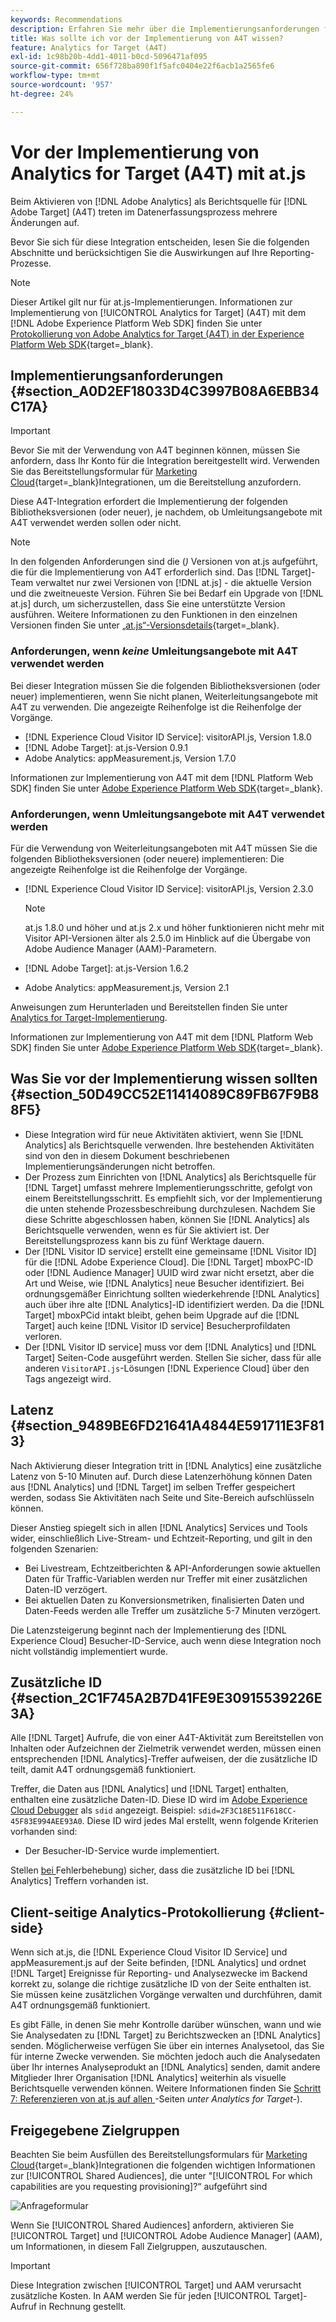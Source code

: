 ```yaml
---
keywords: Recommendations
description: Erfahren Sie mehr über die Implementierungsanforderungen für Analytics  [!DNL Target] A4T) und darüber, was Sie vor der Implementierung dieser Integration beachten sollten.
title: Was sollte ich vor der Implementierung von A4T wissen?
feature: Analytics for Target (A4T)
exl-id: 1c98b20b-4dd1-4011-b0cd-5096471af095
source-git-commit: 656f728ba890f1f5afc0404e22f6acb1a2565fe6
workflow-type: tm+mt
source-wordcount: '957'
ht-degree: 24%

---
```


# Vor der Implementierung von Analytics for Target (A4T) mit at.js

Beim Aktivieren von [!DNL Adobe Analytics] als Berichtsquelle für [!DNL Adobe Target] (A4T) treten im Datenerfassungsprozess mehrere Änderungen auf.

Bevor Sie sich für diese Integration entscheiden, lesen Sie die folgenden Abschnitte und berücksichtigen Sie die Auswirkungen auf Ihre Reporting-Prozesse.

>[!NOTE]
>
>Dieser Artikel gilt nur für at.js-Implementierungen. Informationen zur Implementierung von [!UICONTROL Analytics for Target] (A4T) mit dem [!DNL Adobe Experience Platform Web SDK] finden Sie unter [Protokollierung von Adobe Analytics for Target (A4T) in der Experience Platform Web SDK](https://experienceleague.adobe.com/docs/target-dev/developer/a4t/overview-a4t.html?lang=de){target=_blank}.

## Implementierungsanforderungen {#section_A0D2EF18033D4C3997B08A6EBB34C17A}

>[!IMPORTANT]
>
>Bevor Sie mit der Verwendung von A4T beginnen können, müssen Sie anfordern, dass Ihr Konto für die Integration bereitgestellt wird. Verwenden Sie das Bereitstellungsformular für [Marketing Cloud](https://survey.adobe.com/jfe/form/SV_ekBHTLSoP5Zki2y){target=_blank}Integrationen, um die Bereitstellung anzufordern.

Diese A4T-Integration erfordert die Implementierung der folgenden Bibliotheksversionen (oder neuer), je nachdem, ob Umleitungsangebote mit A4T verwendet werden sollen oder nicht.

>[!NOTE]
>
>In den folgenden Anforderungen sind die (*)* Versionen von at.js aufgeführt, die für die Implementierung von A4T erforderlich sind. Das [!DNL Target]-Team verwaltet nur zwei Versionen von [!DNL at.js] - die aktuelle Version und die zweitneueste Version. Führen Sie bei Bedarf ein Upgrade von [!DNL at.js] durch, um sicherzustellen, dass Sie eine unterstützte Version ausführen. Weitere Informationen zu den Funktionen in den einzelnen Versionen finden Sie unter [„at.js“-Versionsdetails](https://experienceleague.adobe.com/docs/target-dev/developer/client-side/at-js-implementation/target-atjs-versions.html?lang=de){target=_blank}.

### Anforderungen, wenn *keine* Umleitungsangebote mit A4T verwendet werden

Bei dieser Integration müssen Sie die folgenden Bibliotheksversionen (oder neuer) implementieren, wenn Sie nicht planen, Weiterleitungsangebote mit A4T zu verwenden. Die angezeigte Reihenfolge ist die Reihenfolge der Vorgänge.

* [!DNL Experience Cloud Visitor ID Service]: visitorAPI.js, Version 1.8.0
* [!DNL Adobe Target]: at.js-Version 0.9.1
* Adobe Analytics: appMeasurement.js, Version 1.7.0

Informationen zur Implementierung von A4T mit dem [!DNL Platform Web SDK] finden Sie unter [Adobe Experience Platform Web SDK](https://experienceleague.adobe.com/docs/target-dev/developer/client-side/aep-web-sdk.html?lang=de){target=_blank}.

### Anforderungen, wenn Umleitungsangebote mit A4T verwendet werden

Für die Verwendung von Weiterleitungsangeboten mit A4T müssen Sie die folgenden Bibliotheksversionen (oder neuere) implementieren: Die angezeigte Reihenfolge ist die Reihenfolge der Vorgänge.

* [!DNL Experience Cloud Visitor ID Service]: visitorAPI.js, Version 2.3.0

  >[!NOTE]
  >
  >at.js 1.8.0 und höher und at.js 2.x und höher funktionieren nicht mehr mit Visitor API-Versionen älter als 2.5.0 im Hinblick auf die Übergabe von Adobe Audience Manager (AAM)-Parametern.

* [!DNL Adobe Target]: at.js-Version 1.6.2

* Adobe Analytics: appMeasurement.js, Version 2.1

Anweisungen zum Herunterladen und Bereitstellen finden Sie unter [Analytics for Target-Implementierung](/help/main/c-integrating-target-with-mac/a4t/a4timplementation.md).

Informationen zur Implementierung von A4T mit dem [!DNL Platform Web SDK] finden Sie unter [Adobe Experience Platform Web SDK](https://experienceleague.adobe.com/docs/target-dev/developer/client-side/aep-web-sdk.html?lang=de){target=_blank}.

## Was Sie vor der Implementierung wissen sollten {#section_50D49CC52E11414089C89FB67F9B88F5}

* Diese Integration wird für neue Aktivitäten aktiviert, wenn Sie [!DNL Analytics] als Berichtsquelle verwenden. Ihre bestehenden Aktivitäten sind von den in diesem Dokument beschriebenen Implementierungsänderungen nicht betroffen.
* Der Prozess zum Einrichten von [!DNL Analytics] als Berichtsquelle für [!DNL Target] umfasst mehrere Implementierungsschritte, gefolgt von einem Bereitstellungsschritt. Es empfiehlt sich, vor der Implementierung die unten stehende Prozessbeschreibung durchzulesen. Nachdem Sie diese Schritte abgeschlossen haben, können Sie [!DNL Analytics] als Berichtsquelle verwenden, wenn es für Sie aktiviert ist. Der Bereitstellungsprozess kann bis zu fünf Werktage dauern.
* Der [!DNL Visitor ID service] erstellt eine gemeinsame [!DNL Visitor ID] für die [!DNL Adobe Experience Cloud]. Die [!DNL Target] mboxPC-ID oder [!DNL Audience Manager] UUID wird zwar nicht ersetzt, aber die Art und Weise, wie [!DNL Analytics] neue Besucher identifiziert. Bei ordnungsgemäßer Einrichtung sollten wiederkehrende [!DNL Analytics] auch über ihre alte [!DNL Analytics]-ID identifiziert werden. Da die [!DNL Target] mboxPCid intakt bleibt, gehen beim Upgrade auf die [!DNL Target] auch keine [!DNL Visitor ID service] Besucherprofildaten verloren.
* Der [!DNL Visitor ID service] muss vor dem [!DNL Analytics] und [!DNL Target] Seiten-Code ausgeführt werden. Stellen Sie sicher, dass für alle anderen `VisitorAPI.js`-Lösungen [!DNL Experience Cloud] über den Tags angezeigt wird.

## Latenz {#section_9489BE6FD21641A4844E591711E3F813}

Nach Aktivierung dieser Integration tritt in [!DNL Analytics] eine zusätzliche Latenz von 5-10 Minuten auf. Durch diese Latenzerhöhung können Daten aus [!DNL Analytics] und [!DNL Target] im selben Treffer gespeichert werden, sodass Sie Aktivitäten nach Seite und Site-Bereich aufschlüsseln können.

Dieser Anstieg spiegelt sich in allen [!DNL Analytics] Services und Tools wider, einschließlich Live-Stream- und Echtzeit-Reporting, und gilt in den folgenden Szenarien:

* Bei Livestream, Echtzeitberichten &amp; API-Anforderungen sowie aktuellen Daten für Traffic-Variablen werden nur Treffer mit einer zusätzlichen Daten-ID verzögert.
* Bei aktuellen Daten zu Konversionsmetriken, finalisierten Daten und Daten-Feeds werden alle Treffer um zusätzliche 5-7 Minuten verzögert.

Die Latenzsteigerung beginnt nach der Implementierung des [!DNL Experience Cloud] Besucher-ID-Service, auch wenn diese Integration noch nicht vollständig implementiert wurde.

## Zusätzliche ID  {#section_2C1F745A2B7D41FE9E30915539226E3A}

Alle [!DNL Target] Aufrufe, die von einer A4T-Aktivität zum Bereitstellen von Inhalten oder Aufzeichnen der Zielmetrik verwendet werden, müssen einen entsprechenden [!DNL Analytics]-Treffer aufweisen, der die zusätzliche ID teilt, damit A4T ordnungsgemäß funktioniert.

Treffer, die Daten aus [!DNL Analytics] und [!DNL Target] enthalten, enthalten eine zusätzliche Daten-ID. Diese ID wird im [Adobe Experience Cloud Debugger](https://experienceleague.adobe.com/docs/debugger/using/experience-cloud-debugger.html?lang=de) als `sdid` angezeigt. Beispiel: `sdid=2F3C18E511F618CC-45F83E994AEE93A0`. Diese ID wird jedes Mal erstellt, wenn folgende Kriterien vorhanden sind:

* Der Besucher-ID-Service wurde implementiert.

Stellen [&#x200B; bei &#x200B;](/help/main/c-integrating-target-with-mac/a4t/c-a4t-troubleshooting/a4t-troubleshooting.md)Fehlerbehebung) sicher, dass die zusätzliche ID bei [!DNL Analytics] Treffern vorhanden ist.

## Client-seitige Analytics-Protokollierung {#client-side}

Wenn sich at.js, die [!DNL Experience Cloud Visitor ID Service] und appMeasurement.js auf der Seite befinden, [!DNL Analytics] und ordnet [!DNL Target] Ereignisse für Reporting- und Analysezwecke im Backend korrekt zu, solange die richtige zusätzliche ID von der Seite enthalten ist. Sie müssen keine zusätzlichen Vorgänge verwalten und durchführen, damit A4T ordnungsgemäß funktioniert.

Es gibt Fälle, in denen Sie mehr Kontrolle darüber wünschen, wann und wie Sie Analysedaten zu [!DNL Target] zu Berichtszwecken an [!DNL Analytics] senden. Möglicherweise verfügen Sie über ein internes Analysetool, das Sie für interne Zwecke verwenden. Sie möchten jedoch auch die Analysedaten über Ihr internes Analyseprodukt an [!DNL Analytics] senden, damit andere Mitglieder Ihrer Organisation [!DNL Analytics] weiterhin als visuelle Berichtsquelle verwenden können. Weitere Informationen finden Sie [Schritt 7: Referenzieren von at.js auf allen &#x200B;](/help/main/c-integrating-target-with-mac/a4t/a4timplementation.md#step7)-Seiten *unter Analytics for Target-*).

## Freigegebene Zielgruppen

Beachten Sie beim Ausfüllen des Bereitstellungsformulars für [Marketing Cloud](https://survey.adobe.com/jfe/form/SV_ekBHTLSoP5Zki2y){target=_blank}Integrationen die folgenden wichtigen Informationen zur [!UICONTROL Shared Audiences], die unter &quot;[!UICONTROL For which capabilities are you requesting provisioning]?“ aufgeführt sind

![Anfrageformular](/help/main/c-integrating-target-with-mac/a4t/assets/request-form.png)

Wenn Sie [!UICONTROL Shared Audiences] anfordern, aktivieren Sie [!UICONTROL Target] und [!UICONTROL Adobe Audience Manager] (AAM), um Informationen, in diesem Fall Zielgruppen, auszutauschen.

>[!IMPORTANT]
>
>Diese Integration zwischen [!UICONTROL Target] und AAM verursacht zusätzliche Kosten. In AAM werden Sie für jeden [!UICONTROL Target]-Aufruf in Rechnung gestellt.
